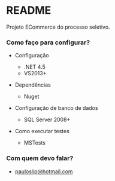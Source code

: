 # README #

Projeto ECommerce do processo seletivo.

### Como faço para configurar? ###

* Configuração
   - .NET 4.5
   - VS2013+

* Dependências
   - Nuget

* Configuração de banco de dados
   - SQL Server 2008+

* Como executar testes
   - MSTests

### Com quem devo falar? ###

* pauloslip@hotmail.com
